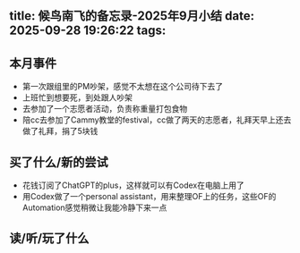 title: 候鸟南飞的备忘录-2025年9月小结
date: 2025-09-28 19:26:22
tags:
---
## 本月事件

- 第一次跟组里的PM吵架，感觉不太想在这个公司待下去了
- 上班忙到想要死，到处跟人吵架
- 去参加了一个志愿者活动，负责称重量打包食物
- 陪cc去参加了Cammy教堂的festival，cc做了两天的志愿者，礼拜天早上还去做了礼拜，捐了5块钱


## 买了什么/新的尝试

- 花钱订阅了ChatGPT的plus，这样就可以有Codex在电脑上用了
- 用Codex做了一个personal assistant，用来整理OF上的任务，这些OF的Automation感觉稍微让我能冷静下来一点

## 读/听/玩了什么

